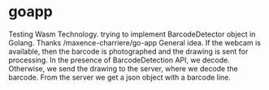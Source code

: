# goapp
Testing Wasm Technology.
trying to implement BarcodeDetector object in Golang.
Thanks /maxence-charriere/go-app
General idea. 
If the webcam is available, then the barcode is photographed and the drawing is sent for processing. 
In the presence of BarcodeDetection API, we decode. Otherwise, we send the drawing to the server, where we decode the barcode. 
From the server we get a json object with a barcode line.
